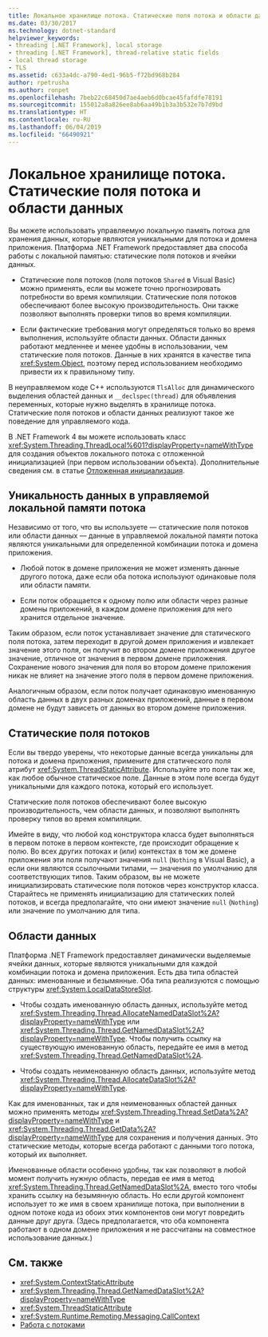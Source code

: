 ```yaml
---
title: Локальное хранилище потока. Статические поля потока и области данных
ms.date: 03/30/2017
ms.technology: dotnet-standard
helpviewer_keywords:
- threading [.NET Framework], local storage
- threading [.NET Framework], thread-relative static fields
- local thread storage
- TLS
ms.assetid: c633a4dc-a790-4ed1-96b5-f72bd968b284
author: rpetrusha
ms.author: ronpet
ms.openlocfilehash: 7beb22c68450d7ae4aeb6d0bcae45fafdfe78191
ms.sourcegitcommit: 155012a8a826ee8ab6aa49b1b3a3b532e7b7d9bd
ms.translationtype: HT
ms.contentlocale: ru-RU
ms.lasthandoff: 06/04/2019
ms.locfileid: "66490921"
---
```

# <a name="thread-local-storage-thread-relative-static-fields-and-data-slots"></a>Локальное хранилище потока. Статические поля потока и области данных
Вы можете использовать управляемую локальную память потока для хранения данных, которые являются уникальными для потока и домена приложения. Платформа .NET Framework предоставляет два способа работы с локальной памятью: статические поля потоков и ячейки данных.  
  
- Статические поля потоков (поля потоков `Shared` в Visual Basic) можно применять, если вы можете точно прогнозировать потребности во время компиляции. Статические поля потоков обеспечивают более высокую производительность. Они также позволяют выполнять проверки типов во время компиляции.  
  
- Если фактические требования могут определяться только во время выполнения, используйте области данных. Области данных работают медленнее и менее удобны в использовании, чем статические поля потоков. Данные в них хранятся в качестве типа <xref:System.Object>, поэтому перед использованием необходимо привести их к правильному типу.  
  
 В неуправляемом коде C++ используются `TlsAlloc` для динамического выделения областей данных и `__declspec(thread)` для объявления переменных, которые нужно выделять в хранилище потока. Статические поля потоков и области данных реализуют такое же поведение для управляемого кода.  
  
 В .NET Framework 4 вы можете использовать класс <xref:System.Threading.ThreadLocal%601?displayProperty=nameWithType> для создания объектов локального потока с отложенной инициализацией (при первом использовании объекта). Дополнительные сведения см. в статье [Отложенная инициализация](../../../docs/framework/performance/lazy-initialization.md).  
  
## <a name="uniqueness-of-data-in-managed-tls"></a>Уникальность данных в управляемой локальной памяти потока  
 Независимо от того, что вы используете — статические поля потоков или области данных — данные в управляемой локальной памяти потока являются уникальными для определенной комбинации потока и домена приложения.  
  
- Любой поток в домене приложения не может изменять данные другого потока, даже если оба потока используют одинаковые поля или области памяти.  
  
- Если поток обращается к одному полю или области через разные домены приложений, в каждом домене приложения для него хранится отдельное значение.  
  
 Таким образом, если поток устанавливает значение для статического поля потока, затем переходит в другой домен приложения и извлекает значение этого поля, он получит во втором домене приложения другое значение, отличное от значения в первом домене приложения. Сохранение нового значения для поля во втором домене приложения никак не влияет на значение этого поля в первом домене приложения.  
  
 Аналогичным образом, если поток получает одинаковую именованную область данных в двух разных доменах приложений, данные в первом домене не будут зависеть от данных во втором домене приложения.  
  
## <a name="thread-relative-static-fields"></a>Статические поля потоков  
 Если вы твердо уверены, что некоторые данные всегда уникальны для потока и домена приложения, примените для статического поля атрибут <xref:System.ThreadStaticAttribute>. Используйте это поле так же, как любое обычное статическое поле. Данные в этом поле всегда будут уникальными для каждого потока, который его использует.  
  
 Статические поля потоков обеспечивают более высокую производительность, чем области данных, и позволяют выполнять проверку типов во время компиляции.  
  
 Имейте в виду, что любой код конструктора класса будет выполняться в первом потоке в первом контексте, где происходит обращение к полю. Во всех других потоках и (или) контекстах в том же домене приложения эти поля получают значения `null` (`Nothing` в Visual Basic), а если они являются ссылочными типами, — значения по умолчанию для соответствующих типов. Таким образом, вы не можете инициализировать статические поля потоков через конструктор класса. Старайтесь не применять инициализацию для статических полей потоков, и всегда предполагайте, что они имеют значение `null` (`Nothing`) или значение по умолчанию для типа.  
  
## <a name="data-slots"></a>Области данных  
 Платформа .NET Framework предоставляет динамически выделяемые ячейки данных, которые являются уникальными для каждой комбинации потока и домена приложения. Есть два типа областей данных: именованные и безымянные. Оба типа реализуются с помощью структуры <xref:System.LocalDataStoreSlot>.  
  
- Чтобы создать именованную область данных, используйте метод <xref:System.Threading.Thread.AllocateNamedDataSlot%2A?displayProperty=nameWithType> или <xref:System.Threading.Thread.GetNamedDataSlot%2A?displayProperty=nameWithType>. Чтобы получить ссылку на существующую именованную область, передайте ее имя в метод <xref:System.Threading.Thread.GetNamedDataSlot%2A>.  
  
- Чтобы создать неименованную область данных, используйте метод <xref:System.Threading.Thread.AllocateDataSlot%2A?displayProperty=nameWithType>.  
  
 Как для именованных, так и для неименованных областей данных можно применять методы <xref:System.Threading.Thread.SetData%2A?displayProperty=nameWithType> и <xref:System.Threading.Thread.GetData%2A?displayProperty=nameWithType> для сохранения и получения данных. Это статические методы, которые всегда работают с данными того потока, который их выполняет.  
  
 Именованные области особенно удобны, так как позволяют в любой момент получить нужную область, передав ее имя в метод <xref:System.Threading.Thread.GetNamedDataSlot%2A>, вместо того чтобы хранить ссылку на безымянную область. Но если другой компонент использует то же имя в своем хранилище потока, при выполнении в одном потоке кода из обоих этих компонентов они могут повредить данные друг друга. (Здесь предполагается, что оба компонента работают в одном домене приложения и не рассчитаны на совместное использование данных.)  
  
## <a name="see-also"></a>См. также

- <xref:System.ContextStaticAttribute>
- <xref:System.Threading.Thread.GetNamedDataSlot%2A?displayProperty=nameWithType>
- <xref:System.ThreadStaticAttribute>
- <xref:System.Runtime.Remoting.Messaging.CallContext>
- [Работа с потоками](../../../docs/standard/threading/index.md)
